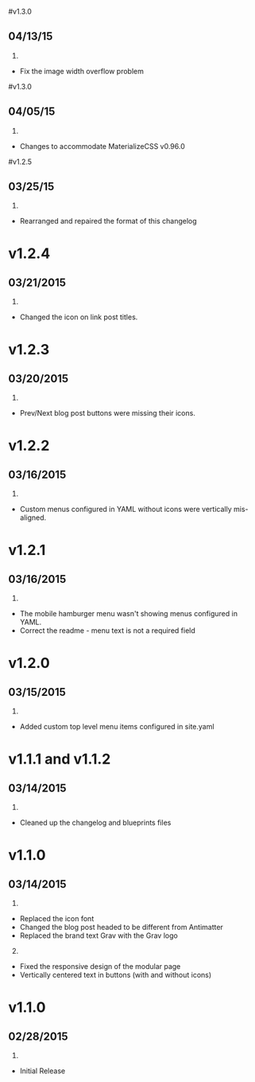 #v1.3.0
## 04/13/15
1. [](#bigfix)
  * Fix the image width overflow problem

#v1.3.0
## 04/05/15
1. [](#improved)
  * Changes to accommodate MaterializeCSS v0.96.0

#v1.2.5
## 03/25/15
1. [](#bugfix)
  * Rearranged and repaired the format of this changelog


# v1.2.4
## 03/21/2015

1. [](#improved)
  * Changed the icon on link post titles.


# v1.2.3
## 03/20/2015

1. [](#bugfix)
  * Prev/Next blog post buttons were missing their icons.


# v1.2.2
## 03/16/2015

1. [](#bugfix)
  * Custom menus configured in YAML without icons were vertically mis-aligned.


# v1.2.1
## 03/16/2015

1. [](#bugfix)
  * The mobile hamburger menu wasn't showing menus configured in YAML.
  * Correct the readme - menu text is not a required field


# v1.2.0
## 03/15/2015

1. [](#new)
  * Added custom top level menu items configured in site.yaml


# v1.1.1 and v1.1.2
## 03/14/2015

1. [](#improved)
  * Cleaned up the changelog and blueprints files


# v1.1.0
## 03/14/2015

1. [](#improved)
  * Replaced the icon font
  * Changed the blog post headed to be different from Antimatter
  * Replaced the brand text Grav with the Grav logo
2. [](#bugfix)
  * Fixed the responsive design of the modular page
  * Vertically centered text in buttons (with and without icons)


# v1.1.0
## 02/28/2015

1. [](#new)
  * Initial Release
